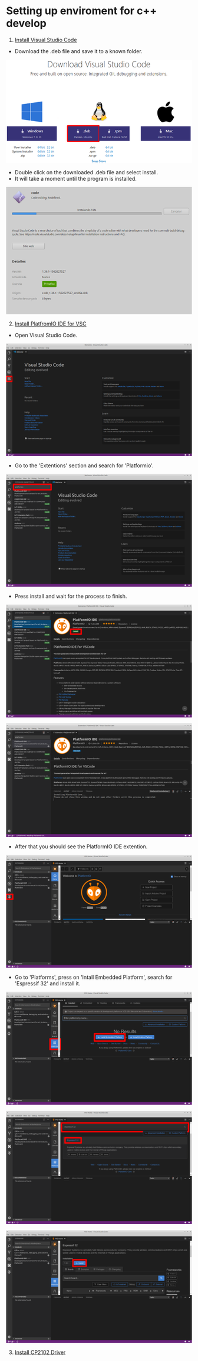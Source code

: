 # Setting up enviroment for c++ develop

1. [Install Visual Studio Code](https://code.visualstudio.com/download "VSC Download")

- Download the .deb file and save it to a known folder.

![VSC_1](https://github.com/juanpablopizarro/iot-bootcamp/blob/develop/images/Install_VSC_1.png)

- Double click on the downloaded .deb file and select install. 
- It will take a moment until the program is installed.

![VSC_2](https://github.com/juanpablopizarro/iot-bootcamp/blob/develop/images/Install_VSC_2.png)

2. [Install PlatfromIO IDE for VSC](https://platformio.org/install/ide?install=vscode "PlatformIO IDE")

- Open Visual Studio Code.

![PIO_1](https://github.com/juanpablopizarro/iot-bootcamp/blob/develop/images/Install_PIO_1.png)

- Go to the 'Extentions' section and search for 'Platformio'.

![PIO_2](https://github.com/juanpablopizarro/iot-bootcamp/blob/develop/images/Install_PIO_2.png)

- Press install and wait for the process to finish.

![PIO_3](https://github.com/juanpablopizarro/iot-bootcamp/blob/develop/images/Install_PIO_3.png)

![PIO_4](https://github.com/juanpablopizarro/iot-bootcamp/blob/develop/images/Install_PIO_4.png)

- After that you should see the PlatformIO IDE extention.

![PIO_5](https://github.com/juanpablopizarro/iot-bootcamp/blob/develop/images/Install_PIO_5.png)

- Go to 'Platforms', press on 'Intall Embedded Platform', search for 'Espressif 32' and install it.

![PIO_6](https://github.com/juanpablopizarro/iot-bootcamp/blob/develop/images/Install_PIO_6.png)

![PIO_7](https://github.com/juanpablopizarro/iot-bootcamp/blob/develop/images/Install_PIO_7.png)

![PIO_8](https://github.com/juanpablopizarro/iot-bootcamp/blob/develop/images/Install_PIO_8.png)

3. [Install CP2102 Driver](https://www.silabs.com/products/development-tools/software/usb-to-uart-bridge-vcp-drivers "CP2102")
